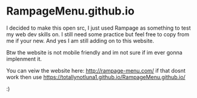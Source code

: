 # RampageMenu.github.io

I decided to make this open src, I just used Rampage as something to test my web dev skills on. I still need some practice but feel free to copy from me if your new. And yes I am still adding on to this website. 

Btw the website is not mobile friendly and im not sure if im ever gonna implenment it.

You can veiw the website here: http://rampage-menu.com/ if that dosnt work then use https://totallynotluna1.github.io/RampageMenu.github.io/

:)
